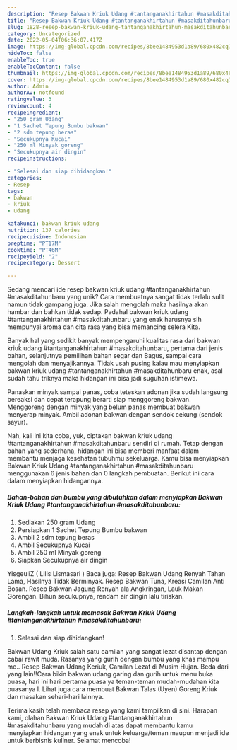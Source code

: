 ```yaml
---
description: "Resep Bakwan Kriuk Udang #tantanganakhirtahun #masakditahunbaru yang Bisa Manjain Lidah"
title: "Resep Bakwan Kriuk Udang #tantanganakhirtahun #masakditahunbaru yang Bisa Manjain Lidah"
slug: 1828-resep-bakwan-kriuk-udang-tantanganakhirtahun-masakditahunbaru-yang-bisa-manjain-lidah
category: Uncategorized
date: 2022-05-04T06:36:07.417Z
image: https://img-global.cpcdn.com/recipes/8bee1484953d1a89/680x482cq70/bakwan-kriuk-udang-tantanganakhirtahun-masakditahunbaru-foto-resep-utama.jpg
hideToc: false
enableToc: true
enableTocContent: false
thumbnail: https://img-global.cpcdn.com/recipes/8bee1484953d1a89/680x482cq70/bakwan-kriuk-udang-tantanganakhirtahun-masakditahunbaru-foto-resep-utama.jpg
cover: https://img-global.cpcdn.com/recipes/8bee1484953d1a89/680x482cq70/bakwan-kriuk-udang-tantanganakhirtahun-masakditahunbaru-foto-resep-utama.jpg
author: Admin
authorAv: notfound
ratingvalue: 3
reviewcount: 4
recipeingredient:
- "250 gram Udang"
- "1 Sachet Tepung Bumbu bakwan"
- "2 sdm tepung beras"
- "Secukupnya Kucai"
- "250 ml Minyak goreng"
- "Secukupnya air dingin"
recipeinstructions:

- "Selesai dan siap dihidangkan!"
categories:
- Resep
tags:
- bakwan
- kriuk
- udang

katakunci: bakwan kriuk udang 
nutrition: 137 calories
recipecuisine: Indonesian
preptime: "PT17M"
cooktime: "PT46M"
recipeyield: "2"
recipecategory: Dessert

---
```





Sedang mencari ide resep bakwan kriuk udang #tantanganakhirtahun #masakditahunbaru yang unik? Cara membuatnya sangat tidak terlalu sulit namun tidak gampang juga. Jika salah mengolah maka hasilnya akan hambar dan bahkan tidak sedap. Padahal bakwan kriuk udang #tantanganakhirtahun #masakditahunbaru yang enak harusnya sih mempunyai aroma dan cita rasa yang bisa memancing selera Kita.





Banyak hal yang sedikit banyak mempengaruhi kualitas rasa dari bakwan kriuk udang #tantanganakhirtahun #masakditahunbaru, pertama dari jenis bahan, selanjutnya pemilihan bahan segar dan Bagus, sampai cara mengolah dan menyajikannya. Tidak usah pusing kalau mau menyiapkan bakwan kriuk udang #tantanganakhirtahun #masakditahunbaru enak,      asal sudah tahu triknya maka hidangan ini bisa jadi suguhan istimewa.














Panaskan minyak sampai panas, coba teteskan adonan jika sudah langsung bereaksi dan cepat terapung berarti siap menggoreng bakwan. Menggoreng dengan minyak yang belum panas membuat bakwan menyerap minyak. Ambil adonan bakwan dengan sendok cekung (sendok sayur).






Nah, kali ini kita coba, yuk, ciptakan bakwan kriuk udang #tantanganakhirtahun #masakditahunbaru sendiri di rumah. Tetap dengan bahan yang sederhana, hidangan ini bisa memberi manfaat dalam membantu menjaga kesehatan tubuhmu sekeluarga. Kamu bisa menyiapkan Bakwan Kriuk Udang #tantanganakhirtahun #masakditahunbaru menggunakan 6 jenis bahan dan 0 langkah pembuatan. Berikut ini cara dalam menyiapkan hidangannya.

<!--inarticleads1-->

##### Bahan-bahan dan bumbu yang dibutuhkan dalam menyiapkan Bakwan Kriuk Udang #tantanganakhirtahun #masakditahunbaru:

1. Sediakan 250 gram Udang
1. Persiapkan 1 Sachet Tepung Bumbu bakwan
1. Ambil 2 sdm tepung beras
1. Ambil Secukupnya Kucai
1. Ambil 250 ml Minyak goreng
1. Siapkan Secukupnya air dingin


YisgeuliZ ( Lilis Lismasari ) Baca juga: Resep Bakwan Udang Renyah Tahan Lama, Hasilnya Tidak Berminyak. Resep Bakwan Tuna, Kreasi Camilan Anti Bosan. Resep Bakwan Jagung Renyah ala Angkringan, Lauk Makan Gorengan. Bihun secukupnya, rendam air dingin lalu tiriskan. 

<!--inarticleads2-->

##### Langkah-langkah untuk memasak Bakwan Kriuk Udang #tantanganakhirtahun #masakditahunbaru:


1. Selesai dan siap dihidangkan!

Bakwan Udang Kriuk salah satu camilan yang sangat lezat disantap dengan cabai rawit muda. Rasanya yang gurih dengan bumbu yang khas mampu me.. Resep Bakwan Udang Keriuk, Camilan Lezat di Musim Hujan. Beda dari yang lain‼️Cara bikin bakwan udang garing dan gurih untuk menu buka puasa, hari ini hari pertama puasa ya teman-teman mudah-mudahan kita puasanya l. Lihat juga cara membuat Bakwan Talas (Uyen) Goreng Kriuk dan masakan sehari-hari lainnya. 

Terima kasih telah membaca resep yang kami tampilkan di sini. Harapan kami, olahan Bakwan Kriuk Udang #tantanganakhirtahun #masakditahunbaru yang mudah di atas dapat membantu kamu menyiapkan hidangan yang enak untuk keluarga/teman maupun menjadi ide untuk berbisnis kuliner. Selamat mencoba!

